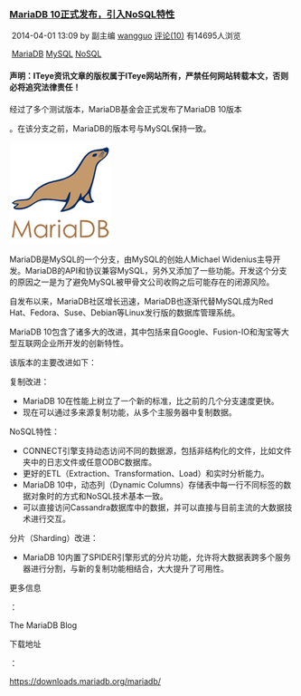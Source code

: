 ### [MariaDB 10正式发布，引入NoSQL特性](https://www.iteye.com/news/28926-MariaDB-release)                                                         

​           2014-04-01 13:09 by 副主编 [wangguo](https://wangguo.iteye.com)           [评论(10)](https://www.iteye.com/news/28926-MariaDB-release#comments)           有14695人浏览                    

​                       [MariaDB](https://www.iteye.com/news/tag/MariaDB)                       [MySQL](https://www.iteye.com/news/tag/MySQL)                       [NoSQL](https://www.iteye.com/news/tag/NoSQL)                   

#### 声明：ITeye资讯文章的版权属于ITeye网站所有，严禁任何网站转载本文，否则必将追究法律责任！

经过了多个测试版本，MariaDB基金会正式发布了MariaDB 10版本

。在该分支之前，MariaDB的版本号与MySQL保持一致。 

![img](assets/124530c5-1605-3b9a-ba28-1da5ebe69a5a.png)

MariaDB是MySQL的一个分支，由MySQL的创始人Michael Widenius主导开发。MariaDB的API和协议兼容MySQL，另外又添加了一些功能。开发这个分支的原因之一是为了避免MySQL被甲骨文公司收购之后可能存在的闭源风险。 

自发布以来，MariaDB社区增长迅速，MariaDB也逐渐代替MySQL成为Red Hat、Fedora、Suse、Debian等Linux发行版的数据库管理系统。 

MariaDB 10包含了诸多大的改进，其中包括来自Google、Fusion-IO和淘宝等大型互联网企业所开发的创新特性。

该版本的主要改进如下： 

复制改进：

- MariaDB 10在性能上树立了一个新的标准，比之前的几个分支速度更快。 
- 现在可以通过多来源复制功能，从多个主服务器中复制数据。

NoSQL特性：

- CONNECT引擎支持动态访问不同的数据源，包括非结构化的文件，比如文件夹中的日志文件或任意ODBC数据库。 
- 更好的ETL（Extraction、Transformation、Load）和实时分析能力。 
- MariaDB 10中，动态列（Dynamic Columns）存储表中每一行不同标签的数据对象时的方式和NoSQL技术基本一致。 
- 可以直接访问Cassandra数据库中的数据，并可以直接与目前主流的大数据技术进行交互。

分片（Sharding）改进：

- MariaDB 10内置了SPIDER引擎形式的分片功能，允许将大数据表跨多个服务器进行分割，与新的复制功能相结合，大大提升了可用性。

更多信息

：

The MariaDB Blog

下载地址

：

https://downloads.mariadb.org/mariadb/